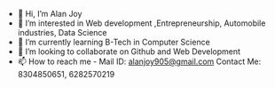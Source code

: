 - 👋 Hi, I’m Alan Joy
- 👀 I’m interested in Web development ,Entrepreneurship, Automobile industries, Data Science
- 🌱 I’m currently learning B-Tech in Computer Science
- 💞️ I’m looking to collaborate on Github and Web Development
- 📫 How to reach me - Mail ID: alanjoy905@gmail.com
                       Contact Me: 8304850651, 6282570219

<!---
alanjoy905/alanjoy905 is a ✨ special ✨ repository because its `README.md` (this file) appears on your GitHub profile.
You can click the Preview link to take a look at your changes.
--->

